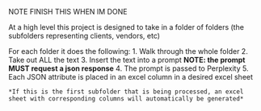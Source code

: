 NOTE FINISH THIS WHEN IM DONE

At a high level this project is designed to take in a folder of folders (the subfolders representing clients, vendors, etc)

For each folder it does the following:
    1. Walk through the whole folder
    2. Take out ALL the text
    3. Insert the text into a prompt     **NOTE: the prompt MUST request a json response**
    4. The prompt is passed to Perplexity
    5. Each JSON attribute is placed in an excel column in a desired excel sheet

    *If this is the first subfolder that is being processed, an excel sheet with corresponding columns will automatically be generated*